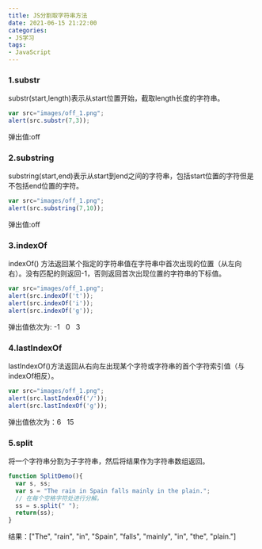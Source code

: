 ```yaml
---
title: JS分割取字符串方法
date: 2021-06-15 21:22:00
categories:
- JS学习
tags:
- JavaScript
---
```

### 1.substr
substr(start,length)表示从start位置开始，截取length长度的字符串。
```javascript
var src="images/off_1.png";
alert(src.substr(7,3));
```
弹出值:off

### 2.substring
substring(start,end)表示从start到end之间的字符串，包括start位置的字符但是不包括end位置的字符。
```javascript
var src="images/off_1.png";
alert(src.substring(7,10));
```
弹出值:off

### 3.indexOf
indexOf() 方法返回某个指定的字符串值在字符串中首次出现的位置（从左向右）。没有匹配的则返回-1，否则返回首次出现位置的字符串的下标值。
```javascript
var src="images/off_1.png";
alert(src.indexOf('t'));
alert(src.indexOf('i'));
alert(src.indexOf('g'));
```
弹出值依次为: -1 &nbsp;  0  &nbsp; 3

### 4.lastIndexOf
lastIndexOf()方法返回从右向左出现某个字符或字符串的首个字符索引值（与indexOf相反）。
```javascript
var src="images/off_1.png";
alert(src.lastIndexOf('/'));
alert(src.lastIndexOf('g'));
```
弹出值依次为：6 &nbsp; 15

### 5.split
将一个字符串分割为子字符串，然后将结果作为字符串数组返回。
```javascript
function SplitDemo(){
  var s, ss;
  var s = "The rain in Spain falls mainly in the plain.";
  // 在每个空格字符处进行分解。
  ss = s.split(" ");
  return(ss);
}
```
结果：["The", "rain", "in", "Spain", "falls", "mainly", "in", "the", "plain."]